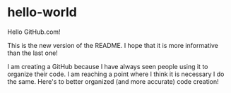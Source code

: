 # hello-world
Hello GitHub.com!

This is the new version of the README. I hope that it is more informative than the last one!

I am creating a GitHub because I have always seen people using it to organize their code. I am reaching a point where I think it is necessary I do the same. Here's to better organized (and more accurate) code creation!
